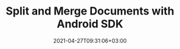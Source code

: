 ---
############################# Static ############################
layout: "product"
date: 2021-04-27T09:31:06+03:00
draft: false

product: "Merger"
product_tag: "merger"
platform: "Android"
platform_tag: "android"

############################# Head ############################
head_title: "Android Cloud SDK to Merge & Split PDF Word Excel Diagrams HTML Documents"
head_description: "Android cloud document merger SDK & REST API to merge & split pages of PDF, Word, Excel, diagrams & HTML file formats."

############################# Header ############################
title: "Split and Merge Documents with Android SDK"
description: "Android SDK as a wrapper for the GroupDocs.Merger Cloud API. Combine documents into one, split document into many in your Android applications."
button:
    enable: true

############################# SubMenu ############################
submenu:
    enable: true
    
    left:
        img_alt: "GroupDocs.Merger Cloud SDK for Android"
        image: "/sdk/272x272/groupdocs_merger-for-android.webp"
        product: "GroupDocs.Merger"
        platform: "Cloud SDK for Android"

    middle:
        button:
            # button loop
            - link: "#overview"
              text: "Overview"

            # button loop
            - link: "#features"
              text: "Features"


            # button loop
            - link: "https://docs.groupdocs.cloud/merger/release-notes/"
              text: "Release Notes"

            # button loop
            - link: "https://purchase.groupdocs.cloud/pricing"
              text: "Pricing"

    right:
        link_download: "https://github.com/groupdocs-annotation-cloud/groupdocs-merger-cloud-android"
        link_learn: "https://docs.groupdocs.cloud/merger/"
        link_buy: "https://purchase.groupdocs.cloud/buy"

############################# Overview ############################
overview:
    enable: true
    content: |
      GroupDocs.Merger Cloud SDK for Android is a wrapper to communicate with the Cloud API for Android developers. The GroupDocs.Merger Cloud API is a REST service to merge and split documents and supports a wide range of Microsoft Office, OpenDocument, eBook, PDF, text, LaTeX and other document formats.
      The GroupDocs.Merger Cloud API provides a way to combine two or more documents into one, split any document to many, and generate image representation of any document in PNG, JPG to BMP format. The API offers many other document pages related operations like rotate any page of a PDF document, swap slides of presentations or change page orientation of word documents. The API gives importance to security and allows to apply or remove the password protection to your important business documents.
    tabs:
      enable: true
      
      ## TAB ONE ##
      tab_one:
        description: |
          An overview of the features supported by the document merger Cloud API for Android.
      
        left:
          enable: true
          icon: "fas fa-file"
          title: "Single Document Operations"
          content: |
            * Join multiple pages
            * Split document
            * Document pages preview
            * Change page order
            * Change page orientation
            * Extract pages
            * Remove pages
            * Rotate pages
            * Swap any two pages
        right:
          enable: true
          icon: "fas fa-lock"
          title: "Security Operations"
          content: |
            * Add document password
            * Update document password
            * Remove document password
            * Check document for password protection
            * Combine multiple documents into one
      
      ## TAB TWO ##
      tab_two:
        description: |
          Document merger Cloud API for Java supported formats.

        left:
          enable: true
          table:
            # table loop
            - title: "Microsoft Office Formats"
              content: |
                * **Word**: DOC, DOCX, DOCM, DOT, DOTX, DOTM
                * **Excel**:  XLS, XLSX, XLSM, XLSB, XLT, XLTM, XLTX
                * **PowerPoint**: PPT, PPTX, PPS, PPSX
                * **Visio**: VDX, VSDX, VSDM, VSX, VSSX, VSSM, VTX, VSTX, VSTM
                * **OneNote**: ONE

        right:
          enable: true
          table:
            # table loop
            - title: "OpenDocument & Other Formats"
              content: |
                * **OpenDocument Formats**: ODT, OTT, ODP, OTP, ODS
                * **Fixed Layout**: PDF, XPS
                * **Text**: TXT, RTF, CSV, TSV
                * **Web**: HTML, MHT
                * **LaTex**: TEX
                * **eBook**: EPUB


      ## TAB THREE ##
      tab_three:
        description: |
          Supported Operating Systems and Frameworks
      
        left:
          enable: true
          table:
            # table loop
            - icon: "fab fa-windows"
              title: "Operating Systems"
              content: |
                * Microsoft Windows Desktop
                * Microsoft Windows Server
                * Linux
                * MacOS

            # table loop
            - icon: "fas fa-code"
              title: "Supported Frameworks"
              content: |
                * Java 7 (1.7) and above

        right:
          enable: true
          table:
            # table loop
            - icon: "fas fa-cogs"
              title: "Development Environments"
              content: |
                * NetBeans
                * IntelliJ IDEA
                * Eclipse
            # table loop
            - icon: "fas fa-tools"
              title: "Build Automation Tool"
              content: |
                * Maven

############################# Features ############################
features:
    enable: true
    title: "Document Merger REST API Features"

    feature:
      # feature loop
      - icon: "fas fa-files-o"
        content: "Combine multiple pages, slides or spreadsheets into a single document"

      # feature loop
      - icon: "fas fa-random"
        content: "Swap position of any two pages, slides or sheets within a document"

      # feature loop
      - icon: "fas fa-repeat"
        content: "Rotate pages by setting rotation angles like 90, 180 or 270 degrees"
      
      # feature loop
      - icon: "fas fa-scissors"
        content: "Split any document into smaller files"

      # feature loop
      - icon: "fas fa-times"
        content: "Remove any single or collection of specific pages"

      # feature loop
      - icon: "fas fa-refresh"
        content: "Change page orientation"

      # feature loop
      - icon: "fas fa-sort-amount-asc"
        content: "Rearrange pages, slides or diagrams"

      # feature loop
      - icon: "fas fa-key"
        content: "Set, reset & remove password"

      # feature loop
      - icon: "fas fa-list"
        content: "Fetch list of supported file formats"
    
    more_feature:
      # more_feature_loop
      - title: "Merge multiple documents"
        content: "Using GroupDocs.Merger Cloud API, you can merge two or more documents into one, or split any document into multiple smaller documents. Following few lines of code shows how to combine two word files in Android."
      
      # more_feature_loop
      - title: "Merge word documents - Android"
        content: |
          
          ```Android
            //Get your App SID and App Key at https://dashboard.groupdocs.cloud (free registration is required).
            Configuration configuration = new Configuration(MyAppSid, MyAppKey);
            DocumentApi apiInstance = new DocumentApi(configuration);
      
            FileInfo fileInfo1 = new FileInfo();         
            fileInfo1.setFilePath("foldername/doc1.docx");
            JoinItem item1 = new JoinItem();
            item1.setFileInfo(fileInfo1);
      
            FileInfo fileInfo2 = new FileInfo();            
            fileInfo2.setFilePath("foldername/doc2.docx");
            JoinItem item2 = new JoinItem();
            item2.setFileInfo(fileInfo2);
      
            JoinOptions options = new JoinOptions();
            options.setJoinItems(Arrays.asList(item1, item2));
            options.setOutputPath("output/mergedDoc.docx");
      
            JoinRequest request = new JoinRequest(options);
            DocumentResult response = apiInstance.join(request);
              ```
          
############################# Support ############################
support:
    enable: true

############################# Solutions ############################
solutions:
    enable: true
    title: "GroupDocs.Merger Cloud also offers individual document merger SDKs for other languages as listed below:"

    solution:
        # solution loop
        - img_alt: "GroupDocs.Merger Cloud for cURL"
          image: "/sdk/272x272/groupdocs_merger-for-curl.webp"
          product: "GroupDocs.Merger"
          platform: "Cloud for cURL"
          link: "/merger/curl"

        # solution loop
        - img_alt: "GroupDocs.Merger Cloud SDK for .NET"
          image: "/sdk/272x272/groupdocs_merger-for-net.webp"
          product: "GroupDocs.Merger"
          platform: "Cloud SKD for .NET"
          link: "/merger/net"

        # solution loop
        - img_alt: "GroupDocs.Merger Cloud SDK for Java"
          image: "/sdk/272x272/groupdocs_merger-for-java.webp"
          product: "GroupDocs.Merger"
          platform: "Cloud SDK for Java"
          link: "/merger/java"

        # solution loop
        - img_alt: "GroupDocs.Merger Cloud SDK for PHP"
          image: "/sdk/272x272/groupdocs_merger-for-php.webp"
          product: "GroupDocs.Merger"
          platform: "Cloud SDK for PHP"
          link: "/merger/php"

        # solution loop
        - img_alt: "GroupDocs.Merger Cloud SDK for Python"
          image: "/sdk/272x272/groupdocs_merger-for-python.webp"
          product: "GroupDocs.Merger"
          platform: "Cloud SDK for Python"
          link: "/merger/python"

        # solution loop
        - img_alt: "GroupDocs.Merger Cloud SDK for Ruby"
          image: "/sdk/272x272/groupdocs_merger-for-ruby.webp"
          product: "GroupDocs.Merger"
          platform: "Cloud SDK for Ruby"
          link: "/merger/ruby"
        # solution loop
        - img_alt: "GroupDocs.Merger Cloud SDK for Node.js"
          image: "/sdk/272x272/groupdocs_merger-for-node.webp"
          product: "GroupDocs.Merger"
          platform: "Cloud SDK for Node.js"
          link: "/merger/nodejs"
        

############################# Back to top ###############################
back_to_top:
  enable: true
---
